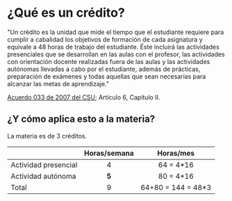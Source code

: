 # ¿Qué es un crédito?

"Un crédito es la unidad que mide el tiempo que el estudiante requiere para cumplir a cabalidad los objetivos de formación de cada asignatura y equivale a 48 horas de trabajo del estudiante. Éste incluirá las actividades presenciales que se desarrollan en las aulas con el profesor, las actividades con orientación docente realizadas fuera de las aulas y las actividades autónomas llevadas a cabo por el estudiante, además de prácticas, preparación de exámenes y todas aquellas que sean necesarias para alcanzar las metas de aprendizaje."

[Acuerdo 033 de 2007 del CSU](http://www.legal.unal.edu.co/rlunal/home/doc.jsp?d_i=34245); Artículo 6, Capítulo II.


## ¿Y cómo aplica esto a la materia?

La materia es de 3 créditos.

|                      | Horas/semana | Horas/mes          |
| ---                  | :---:        | :---:              |
| Actividad presencial | 4            | 64 = 4*16          |
| Actividad autónoma   | **5**        | 80 = 4*16          |
| Total                | 9            | 64+80 = 144 = 48*3 | 